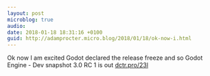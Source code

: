 ```yaml
---
layout: post
microblog: true
audio: 
date: 2018-01-18 18:31:16 +0100
guid: http://adamprocter.micro.blog/2018/01/18/ok-now-i.html
---
```

Ok now I am excited Godot declared the release freeze and so Godot Engine - Dev snapshot 3.0 RC 1 is out [dctr.pro/23l](http://dctr.pro/23l) 
